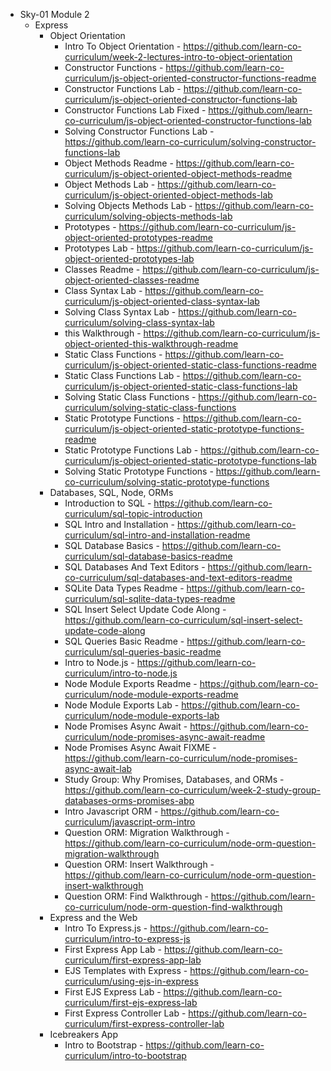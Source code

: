 + Sky-01 Module 2
  + Express
    + Object Orientation
      - Intro To Object Orientation - https://github.com/learn-co-curriculum/week-2-lectures-intro-to-object-orientation
      - Constructor Functions - https://github.com/learn-co-curriculum/js-object-oriented-constructor-functions-readme
      - Constructor Functions Lab - https://github.com/learn-co-curriculum/js-object-oriented-constructor-functions-lab
      - Constructor Functions Lab Fixed - https://github.com/learn-co-curriculum/js-object-oriented-constructor-functions-lab
      - Solving Constructor Functions Lab - https://github.com/learn-co-curriculum/solving-constructor-functions-lab
      - Object Methods Readme - https://github.com/learn-co-curriculum/js-object-oriented-object-methods-readme
      - Object Methods Lab - https://github.com/learn-co-curriculum/js-object-oriented-object-methods-lab
      - Solving Objects Methods Lab - https://github.com/learn-co-curriculum/solving-objects-methods-lab
      - Prototypes - https://github.com/learn-co-curriculum/js-object-oriented-prototypes-readme
      - Prototypes Lab - https://github.com/learn-co-curriculum/js-object-oriented-prototypes-lab
      - Classes Readme - https://github.com/learn-co-curriculum/js-object-oriented-classes-readme
      - Class Syntax Lab - https://github.com/learn-co-curriculum/js-object-oriented-class-syntax-lab
      - Solving Class Syntax Lab - https://github.com/learn-co-curriculum/solving-class-syntax-lab
      - this Walkthrough - https://github.com/learn-co-curriculum/js-object-oriented-this-walkthrough-readme
      - Static Class Functions - https://github.com/learn-co-curriculum/js-object-oriented-static-class-functions-readme
      - Static Class Functions Lab - https://github.com/learn-co-curriculum/js-object-oriented-static-class-functions-lab
      - Solving Static Class Functions - https://github.com/learn-co-curriculum/solving-static-class-functions
      - Static Prototype Functions - https://github.com/learn-co-curriculum/js-object-oriented-static-prototype-functions-readme
      - Static Prototype Functions Lab - https://github.com/learn-co-curriculum/js-object-oriented-static-prototype-functions-lab
      - Solving Static Prototype Functions - https://github.com/learn-co-curriculum/solving-static-prototype-functions
    + Databases, SQL, Node, ORMs
      - Introduction to SQL - https://github.com/learn-co-curriculum/sql-topic-introduction
      - SQL Intro and Installation - https://github.com/learn-co-curriculum/sql-intro-and-installation-readme
      - SQL Database Basics - https://github.com/learn-co-curriculum/sql-database-basics-readme
      - SQL Databases And Text Editors - https://github.com/learn-co-curriculum/sql-databases-and-text-editors-readme
      - SQLite Data Types Readme - https://github.com/learn-co-curriculum/sql-sqlite-data-types-readme
      - SQL Insert Select Update Code Along - https://github.com/learn-co-curriculum/sql-insert-select-update-code-along
      - SQL Queries Basic Readme - https://github.com/learn-co-curriculum/sql-queries-basic-readme
      - Intro to Node.js - https://github.com/learn-co-curriculum/intro-to-node.js
      - Node Module Exports Readme - https://github.com/learn-co-curriculum/node-module-exports-readme
      - Node Module Exports Lab - https://github.com/learn-co-curriculum/node-module-exports-lab
      - Node Promises Async Await - https://github.com/learn-co-curriculum/node-promises-async-await-readme
      - Node Promises Async Await FIXME - https://github.com/learn-co-curriculum/node-promises-async-await-lab
      - Study Group: Why Promises, Databases, and ORMs - https://github.com/learn-co-curriculum/week-2-study-group-databases-orms-promises-abp
      - Intro Javascript ORM - https://github.com/learn-co-curriculum/javascript-orm-intro
      - Question ORM: Migration Walkthrough - https://github.com/learn-co-curriculum/node-orm-question-migration-walkthrough
      - Question ORM: Insert Walkthrough - https://github.com/learn-co-curriculum/node-orm-question-insert-walkthrough
      - Question ORM: Find Walkthrough - https://github.com/learn-co-curriculum/node-orm-question-find-walkthrough
    + Express and the Web
      - Intro To Express.js - https://github.com/learn-co-curriculum/intro-to-express-js
      - First Express App Lab - https://github.com/learn-co-curriculum/first-express-app-lab
      - EJS Templates with Express - https://github.com/learn-co-curriculum/using-ejs-in-express
      - First EJS Express Lab - https://github.com/learn-co-curriculum/first-ejs-express-lab
      - First Express Controller Lab - https://github.com/learn-co-curriculum/first-express-controller-lab
    + Icebreakers App
      - Intro to Bootstrap - https://github.com/learn-co-curriculum/intro-to-bootstrap
